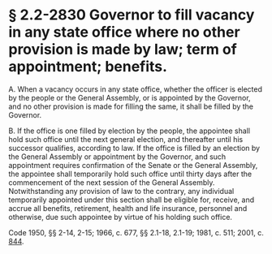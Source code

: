 # § 2.2-2830 Governor to fill vacancy in any state office where no other provision is made by law; term of appointment; benefits.

<p>A. When a vacancy occurs in any state office, whether the officer is elected by the people or the General Assembly, or is appointed by the Governor, and no other provision is made for filling the same, it shall be filled by the Governor.</p><p>B. If the office is one filled by election by the people, the appointee shall hold such office until the next general election, and thereafter until his successor qualifies, according to law. If the office is filled by an election by the General Assembly or appointment by the Governor, and such appointment requires confirmation of the Senate or the General Assembly, the appointee shall temporarily hold such office until thirty days after the commencement of the next session of the General Assembly. Notwithstanding any provision of law to the contrary, any individual temporarily appointed under this section shall be eligible for, receive, and accrue all benefits, retirement, health and life insurance, personnel and otherwise, due such appointee by virtue of his holding such office.</p><p>Code 1950, §§ 2-14, 2-15; 1966, c. 677, §§ 2.1-18, 2.1-19; 1981, c. 511; 2001, c. <a href='http://lis.virginia.gov/cgi-bin/legp604.exe?011+ful+CHAP0844'>844</a>.</p>